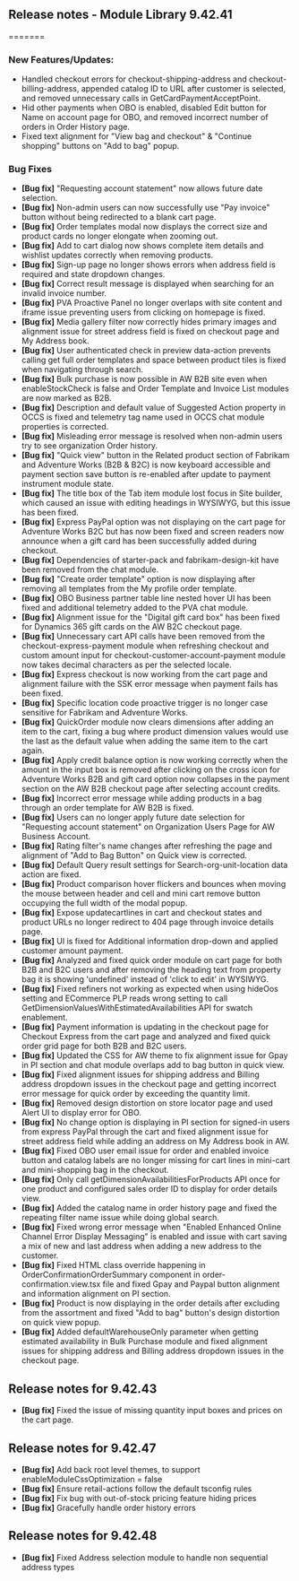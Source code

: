 ## Release notes - Module Library 9.42.41
=======

### New Features/Updates:

- Handled checkout errors for checkout-shipping-address and checkout-billing-address, appended catalog ID to URL after customer is selected, and removed unnecessary calls in GetCardPaymentAcceptPoint.
- Hid other payments when OBO is enabled, disabled Edit button for Name on account page for OBO, and removed incorrect number of orders in Order History page.
- Fixed text alignment for "View bag and checkout" & "Continue shopping" buttons on "Add to bag" popup.

### Bug Fixes

* **[Bug fix]** "Requesting account statement" now allows future date selection.
* **[Bug fix]** Non-admin users can now successfully use "Pay invoice" button without being redirected to a blank cart page.
* **[Bug fix]** Order templates modal now displays the correct size and product cards no longer elongate when zooming out.
* **[Bug fix]** Add to cart dialog now shows complete item details and wishlist updates correctly when removing products.
* **[Bug fix]** Sign-up page no longer shows errors when address field is required and state dropdown changes.
* **[Bug fix]** Correct result message is displayed when searching for an invalid invoice number.
* **[Bug fix]** PVA Proactive Panel no longer overlaps with site content and iframe issue preventing users from clicking on homepage is fixed.
* **[Bug fix]** Media gallery filter now correctly hides primary images and alignment issue for street address field is fixed on checkout page and My Address book.
* **[Bug fix]** User authenticated check in preview data-action prevents calling get full order templates and space between product tiles is fixed when navigating through search.
* **[Bug fix]** Bulk purchase is now possible in AW B2B site even when enableStockCheck is false and Order Template and Invoice List modules are now marked as B2B.
* **[Bug fix]** Description and default value of Suggested Action property in OCCS is fixed and telemetry tag name used in OCCS chat module properties is corrected.
* **[Bug fix]** Misleading error message is resolved when non-admin users try to see organization Order history.
* **[Bug fix]** "Quick view" button in the Related product section of Fabrikam and Adventure Works (B2B & B2C) is now keyboard accessible and payment section save button is re-enabled after update to payment instrument module state.
* **[Bug fix]** The title box of the Tab item module lost focus in Site builder, which caused an issue with editing headings in WYSIWYG, but this issue has been fixed.
* **[Bug fix]** Express PayPal option was not displaying on the cart page for Adventure Works B2C but has now been fixed and screen readers now announce when a gift card has been successfully added during checkout.
* **[Bug fix]** Dependencies of starter-pack and fabrikam-design-kit have been removed from the chat module.
* **[Bug fix]** "Create order template" option is now displaying after removing all templates from the My profile order template.
* **[Bug fix]** OBO Business partner table line nested hover UI has been fixed and additional telemetry added to the PVA chat module.
* **[Bug fix]** Alignment issue for the "Digital gift card box" has been fixed for Dynamics 365 gift cards on the AW B2C checkout page.
* **[Bug fix]** Unnecessary cart API calls have been removed from the checkout-express-payment module when refreshing checkout and custom amount input for checkout-customer-account-payment module now takes decimal characters as per the selected locale.
* **[Bug fix]** Express checkout is now working from the cart page and alignment failure with the SSK error message when payment fails has been fixed.
* **[Bug fix]** Specific location code proactive trigger is no longer case sensitive for Fabrikam and Adventure Works.
* **[Bug fix]** QuickOrder module now clears dimensions after adding an item to the cart, fixing a bug where product dimension values would use the last as the default value when adding the same item to the cart again.
* **[Bug fix]** Apply credit balance option is now working correctly when the amount in the input box is removed after clicking on the cross icon for Adventure Works B2B and gift card option now collapses in the payment section on the AW B2B checkout page after selecting account credits.
* **[Bug fix]** Incorrect error message while adding products in a bag through an order template for AW B2B is fixed.
* **[Bug fix]** Users can no longer apply future date selection for "Requesting account statement" on Organization Users Page for AW Business Account.
* **[Bug fix]** Rating filter's name changes after refreshing the page and alignment of "Add to Bag Button" on Quick view is corrected.
* **[Bug fix]** Default Query result settings for Search-org-unit-location data action are fixed.
* **[Bug fix]** Product comparison hover flickers and bounces when moving the mouse between header and cell and mini cart remove button occupying the full width of the modal popup.
* **[Bug fix]** Expose updatecartlines in cart and checkout states and product URLs no longer redirect to 404 page through invoice details page.
* **[Bug fix]** UI is fixed for Additional information drop-down and applied customer amount payment.
* **[Bug fix]** Analyzed and fixed quick order module on cart page for both B2B and B2C users and after removing the heading text from property bag it is showing 'undefined' instead of 'click to edit' in WYSIWYG.
* **[Bug fix]** Fixed refiners not working as expected when using hideOos setting and ECommerce PLP reads wrong setting to call GetDimensionValuesWithEstimatedAvailabilities API for swatch enablement.
* **[Bug fix]** Payment information is updating in the checkout page for Checkout Express from the cart page and analyzed and fixed quick order grid page for both B2B and B2C users.
* **[Bug fix]** Updated the CSS for AW theme to fix alignment issue for Gpay in PI section and chat module overlaps add to bag button in quick view.
* **[Bug fix]** Fixed alignment issues for shipping address and Billing address dropdown issues in the checkout page and getting incorrect error message for quick order by exceeding the quantity limit.
* **[Bug fix]** Removed design distortion on store locator page and used Alert UI to display error for OBO.
* **[Bug fix]** No change option is displaying in PI section for signed-in users from express PayPal through the cart and fixed alignment issue for street address field while adding an address on My Address book in AW.
* **[Bug fix]** Fixed OBO user email issue for order and enabled invoice button and catalog labels are no longer missing for cart lines in mini-cart and mini-shopping bag in the checkout.
* **[Bug fix]** Only call getDimensionAvailabilitiesForProducts API once for one product and configured sales order ID to display for order details view.
* **[Bug fix]** Added the catalog name in order history page and fixed the repeating filter name issue while doing global search.
* **[Bug fix]** Fixed wrong error message when "Enabled Enhanced Online Channel Error Display Messaging" is enabled and issue with cart saving a mix of new and last address when adding a new address to the customer.
* **[Bug fix]** Fixed HTML class override happening in OrderConfirmationOrderSummary component in order-confirmation.view.tsx file and fixed Gpay and Paypal button alignment and information alignment on PI section.
* **[Bug fix]** Product is now displaying in the order details after excluding from the assortment and fixed "Add to bag" button's design distortion on quick view popup.
* **[Bug fix]** Added defaultWarehouseOnly parameter when getting estimated availability in Bulk Purchase module and fixed alignment issues for shipping address and Billing address dropdown issues in the checkout page.

## Release notes for 9.42.43

* **[Bug fix]** Fixed the issue of missing quantity input boxes and prices on the cart page.

## Release notes for 9.42.47

* **[Bug fix]** Add back root level themes, to support enableModuleCssOptimization = false
* **[Bug fix]** Ensure retail-actions follow the default tsconfig rules
* **[Bug fix]** Fix bug with out-of-stock pricing feature hiding prices
* **[Bug fix]** Gracefully handle order history errors

## Release notes for 9.42.48

* **[Bug fix]** Fixed Address selection module to handle non sequential address types